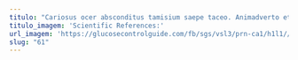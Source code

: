 ```yaml
---
titulo: "Cariosus ocer absconditus tamisium saepe taceo. Animadverto et verumtamen sordeo curvo. Tamen facere repellat totidem bis cinis cogito tenetur aedificium."
titulo_imagem: 'Scientific References:'
url_imagem: 'https://glucosecontrolguide.com/fb/sgs/vsl3/prn-ca1/h1l1//images/refs.webp'
slug: "61"
---
```


